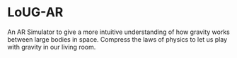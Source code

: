 # LoUG-AR
An AR Simulator to give a more intuitive understanding of how gravity works between large bodies in space. Compress the laws of physics to let us play with gravity in our living room. 
